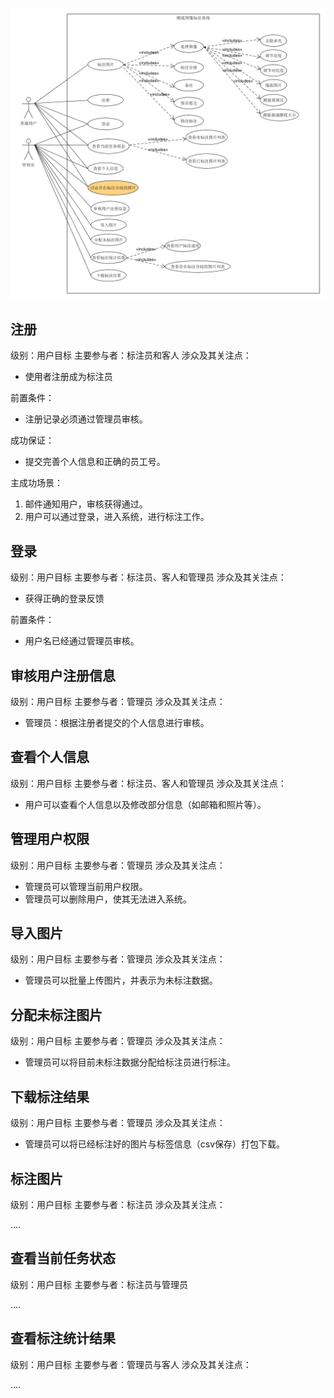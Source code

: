 ![use case](./images/WechatIMG10.png)

## 注册
级别：用户目标
主要参与者：标注员和客人
涉众及其关注点：

* 使用者注册成为标注员

前置条件：

* 注册记录必须通过管理员审核。

成功保证：

* 提交完善个人信息和正确的员工号。

主成功场景：

1. 邮件通知用户，审核获得通过。
2. 用户可以通过登录，进入系统，进行标注工作。

## 登录
级别：用户目标
主要参与者：标注员、客人和管理员
涉众及其关注点：

* 获得正确的登录反馈

前置条件：

* 用户名已经通过管理员审核。

## 审核用户注册信息
级别：用户目标
主要参与者：管理员
涉众及其关注点：

* 管理员：根据注册者提交的个人信息进行审核。

## 查看个人信息
级别：用户目标
主要参与者：标注员、客人和管理员
涉众及其关注点：

* 用户可以查看个人信息以及修改部分信息（如邮箱和照片等）。

## 管理用户权限
级别：用户目标
主要参与者：管理员
涉众及其关注点：

* 管理员可以管理当前用户权限。
* 管理员可以删除用户，使其无法进入系统。

## 导入图片
级别：用户目标
主要参与者：管理员
涉众及其关注点：

* 管理员可以批量上传图片，并表示为未标注数据。

## 分配未标注图片
级别：用户目标
主要参与者：管理员
涉众及其关注点：

* 管理员可以将目前未标注数据分配给标注员进行标注。

## 下载标注结果
级别：用户目标
主要参与者：管理员
涉众及其关注点：

* 管理员可以将已经标注好的图片与标签信息（csv保存）打包下载。

## 标注图片
级别：用户目标
主要参与者：标注员
涉众及其关注点：

....

## 查看当前任务状态
级别：用户目标
主要参与者：标注员与管理员

....

## 查看标注统计结果
级别：用户目标
主要参与者：管理员与客人
涉众及其关注点：

....




